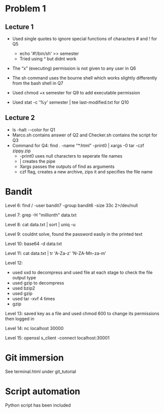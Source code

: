 # Problem 1
## Lecture 1
- Used single quotes to ignore special functions of characters # and ! for Q5

    - echo '#!/bin/sh' >> semester
    - Tried using ^ but didnt work
- The “x” (executing) permission is not given to any user in Q6
- The sh command uses the bourne shell which works slightly differently from the bash shell in Q7
- Used chmod +x semester for Q9 to add executable permission
- Used stat -c '%y' semester | tee last-modified.txt for Q10
## Lecture 2
- ls -halt --color for Q1
- Marco.sh contains answer of Q2 and Checker.sh contains the script for Q3
- Command for Q4: find . -name "*.html" -print0 | xargs -0 tar -czf zippy.zip
    - -print0 uses null characters to seperate file names
    - | creates the pipe
    - Xargs passes the outputs of find as arguments
    - czf flag, creates a new archive, zips it and specifies the file name

# Bandit
Level 6: find / -user bandit7 -group bandit6 -size 33c 2>/dev/null

Level 7: grep -H "millionth" data.txt

Level 8: cat data.txt | sort | uniq -u

Level 9: couldnt solve, found the password 
easily in the printed text

Level 10: base64 -d data.txt

Level 11: cat data.txt | tr 'A-Za-z' 'N-ZA-Mn-za-m'

Level 12:
- used xxd to decompress and used file <filename> at each stage to check the file output type
- used gzip to decompress
- used bzip2
- used gzip
- used tar -xvf 4 times
- gzip

Level 13:
saved key as a file and used chmod 600 to change its permissions then logged in

Level 14:
nc localhost 30000

Level 15:
openssl s_client -connect localhost:30001

# Git immersion

See terminal.html under git_tutorial

# Script automation

Python script has been included
